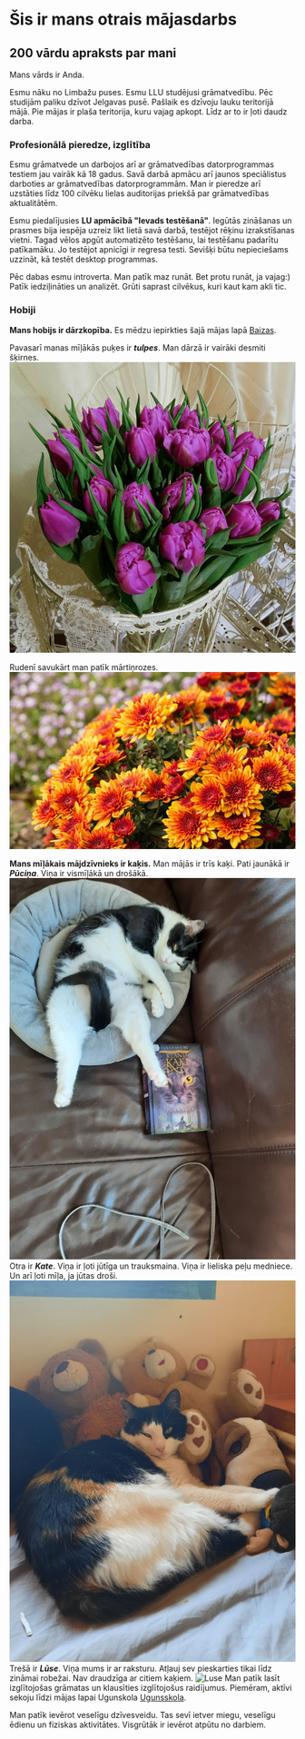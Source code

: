 # Šis ir mans otrais mājasdarbs
## 200 vārdu apraksts par mani
Mans vārds ir Anda.

Esmu nāku no Limbažu puses. Esmu LLU studējusi grāmatvedību. Pēc studijām paliku dzīvot Jelgavas pusē.
Pašlaik es dzīvoju lauku teritorijā mājā. Pie mājas ir plaša teritorija, kuru vajag apkopt. Līdz ar to ir ļoti 
daudz darba.

### Profesionālā pieredze, izglītība
Esmu grāmatvede un darbojos arī ar grāmatvedības datorprogrammas testiem jau vairāk kā 18 gadus.
Savā darbā apmācu arī jaunos speciālistus darboties ar grāmatvedības datorprogrammām.
Man ir pieredze arī uzstāties līdz 100 cilvēku lielas auditorijas priekšā par grāmatvedības aktualitātēm.

Esmu piedalījusies **LU apmācībā "Ievads testēšanā"**. Iegūtās zināšanas un prasmes bija iespēja uzreiz likt lietā savā 
darbā, testējot rēķinu izrakstīšanas vietni.
Tagad vēlos apgūt automatizēto testēšanu, lai testēšanu padarītu patīkamāku. Jo testējot apnicīgi ir regresa testi. 
Sevišķi būtu nepieciešams uzzināt, kā testēt desktop programmas.

Pēc dabas esmu introverta. Man patīk maz runāt. Bet protu runāt, ja vajag:) Patīk iedziļināties un analizēt.
Grūti saprast cilvēkus, kuri kaut kam akli tic.

### Hobiji
**Mans hobijs ir dārzkopība.**
Es mēdzu iepirkties šajā mājas lapā [Baizas](https://www.baizas.lv/news/1088).

Pavasarī manas mīļākās puķes ir ***tulpes***. Man dārzā ir vairāki desmiti šķirnes.
![tulpe](lillatulpes.jpg)

Rudenī savukārt man patīk mārtiņrozes.
![mroze](martinroze.jpg)

**Mans mīļākais mājdzīvnieks ir kaķis.** Man mājās ir trīs kaķi.
Pati jaunākā ir ***Pūciņa***. Viņa ir vismīļākā un drošākā.
![Pucina](Pucina.jpg)
Otra ir ***Kate***. Viņa ir ļoti jūtīga un trauksmaina. Viņa ir lieliska peļu medniece. Un arī ļoti mīļa, ja jūtas droši.
![Kate](Kate.jpg)
Trešā ir ***Lūse***. Viņa mums ir ar raksturu. Atļauj sev pieskarties tikai līdz zināmai robežai.
Nav draudzīga ar citiem kaķiem.
![Luse](Luse.jpg)
Man patīk lasīt izglītojošas grāmatas un klausīties izglītojošus raidījumus. Piemēram, aktīvi sekoju līdzi mājas 
lapai Ugunskola [Ugunsskola](https://ugunsskola.lv/jaunumi/).

Man patīk ievērot veselīgu dzīvesveidu. Tas sevī ietver miegu, veselīgu ēdienu un fiziskas aktivitātes. Visgrūtāk
ir ievērot atpūtu no darbiem.
